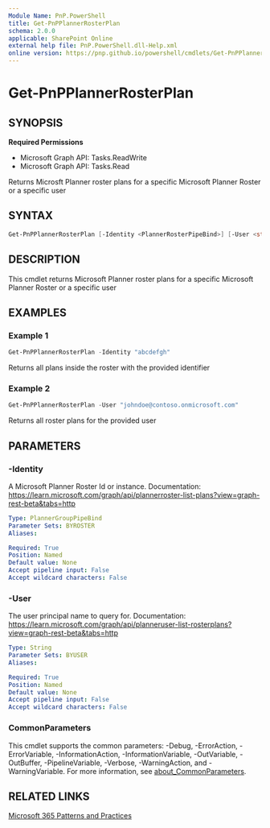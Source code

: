 ```yaml
---
Module Name: PnP.PowerShell
title: Get-PnPPlannerRosterPlan
schema: 2.0.0
applicable: SharePoint Online
external help file: PnP.PowerShell.dll-Help.xml
online version: https://pnp.github.io/powershell/cmdlets/Get-PnPPlannerRosterPlan.html
---
```

 
# Get-PnPPlannerRosterPlan

## SYNOPSIS

**Required Permissions**

  * Microsoft Graph API: Tasks.ReadWrite
  * Microsoft Graph API: Tasks.Read
  
Returns Microsft Planner roster plans for a specific Microsoft Planner Roster or a specific user

## SYNTAX

```powershell
Get-PnPPlannerRosterPlan [-Identity <PlannerRosterPipeBind>] [-User <string>] [<CommonParameters>]
```

## DESCRIPTION
This cmdlet returns Microsoft Planner roster plans for a specific Microsoft Planner Roster or a specific user

## EXAMPLES

### Example 1
```powershell
Get-PnPPlannerRosterPlan -Identity "abcdefgh"
```

Returns all plans inside the roster with the provided identifier

### Example 2
```powershell
Get-PnPPlannerRosterPlan -User "johndoe@contoso.onmicrosoft.com"
```

Returns all roster plans for the provided user

## PARAMETERS

### -Identity
A Microsoft Planner Roster Id or instance. Documentation: https://learn.microsoft.com/graph/api/plannerroster-list-plans?view=graph-rest-beta&tabs=http

```yaml
Type: PlannerGroupPipeBind
Parameter Sets: BYROSTER
Aliases:

Required: True
Position: Named
Default value: None
Accept pipeline input: False
Accept wildcard characters: False
```

### -User
The user principal name to query for. Documentation: https://learn.microsoft.com/graph/api/planneruser-list-rosterplans?view=graph-rest-beta&tabs=http

```yaml
Type: String
Parameter Sets: BYUSER
Aliases:

Required: True
Position: Named
Default value: None
Accept pipeline input: False
Accept wildcard characters: False
```

### CommonParameters
This cmdlet supports the common parameters: -Debug, -ErrorAction, -ErrorVariable, -InformationAction, -InformationVariable, -OutVariable, -OutBuffer, -PipelineVariable, -Verbose, -WarningAction, and -WarningVariable. For more information, see [about_CommonParameters](http://go.microsoft.com/fwlink/?LinkID=113216).

## RELATED LINKS

[Microsoft 365 Patterns and Practices](https://aka.ms/m365pnp)